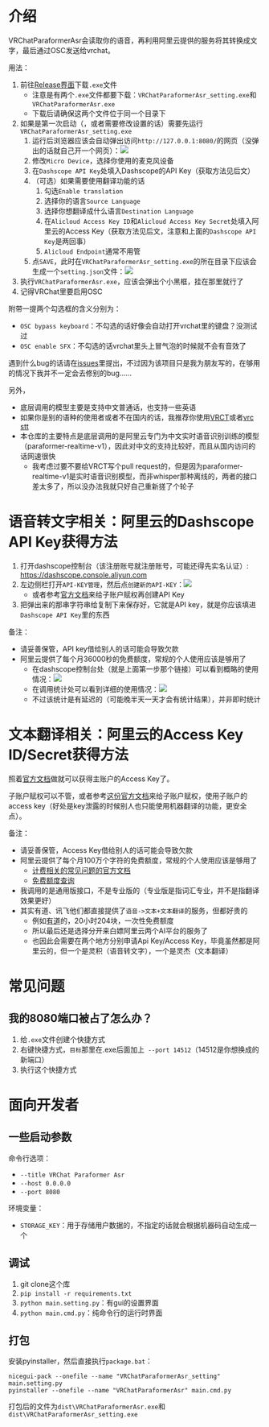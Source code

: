 # 介绍

VRChatParaformerAsr会读取你的语音，再利用阿里云提供的服务将其转换成文字，最后通过OSC发送给vrchat。

用法：
1. 前往[Release界面](https://github.com/aoirusann/VRChatParaformerAsr/releases)下载`.exe`文件
	* 注意是有两个`.exe`文件都要下载：`VRChatParaformerAsr_setting.exe`和`VRChatParaformerAsr.exe`
	* 下载后请确保这两个文件位于同一个目录下
2. 如果是第一次启动（，或者需要修改设置的话）需要先运行`VRChatParaformerAsr_setting.exe`
	1. 运行后浏览器应该会自动弹出访问`http://127.0.0.1:8080/`的网页（没弹出的话就自己开一个网页）：![](pic/2024-08-09-22-57-26.png)
	2. 修改`Micro Device`，选择你使用的麦克风设备
	3. 在`Dashscope API Key`处填入Dashscope的API Key（获取方法见后文）
	4. （可选）如果需要使用翻译功能的话
		1. 勾选`Enable translation`
		2. 选择你的语言`Source Language`
		3. 选择你想翻译成什么语言`Destination Language`
		4. 在`Alicloud Access Key ID`和`Alicloud Access Key Secret`处填入阿里云的Access Key（获取方法见后文，注意和上面的`Dashscope API Key`是两回事）
		5. `Alicloud Endpoint`通常不用管
	5. 点`SAVE`，此时在`VRChatParaformerAsr_setting.exe`的所在目录下应该会生成一个`setting.json`文件：![](pic/2024-08-09-22-59-01.png)
3. 执行`VRChatParaformerAsr.exe`，应该会弹出个小黑框，挂在那里就行了
4. 记得VRChat里要启用OSC

附带一提两个勾选框的含义分别为：
* `OSC bypass keyboard`：不勾选的话好像会自动打开vrchat里的键盘？没测试过
* `OSC enable SFX`：不勾选的话vrchat里头上冒气泡的时候就不会有音效了

遇到什么bug的话请在[issues](https://github.com/aoirusann/VRChatParaformerAsr/issues)里提出，不过因为该项目只是我为朋友写的，在够用的情况下我并不一定会去修别的bug……

另外，
* 底层调用的模型主要是支持中文普通话，也支持一些英语
* 如果你是别的语种的使用者或者不在国内的话，我推荐你使用[VRCT](https://github.com/misyaguziya/VRCT)或者[vrc stt](https://vrcstt.com/)
* 本仓库的主要特点是底层调用的是阿里云专门为中文实时语音识别训练的模型（paraformer-realtime-v1），因此对中文的支持比较好，而且从国内访问的话网速很快
  * 我考虑过要不要给VRCT写个pull request的，但是因为paraformer-realtime-v1是实时语音识别模型，而非whisper那种离线的，两者的接口差太多了，所以没办法我就只好自己重新搓了个轮子




# 语音转文字相关：阿里云的Dashscope API Key获得方法

1. 打开dashscope控制台（该注册账号就注册账号，可能还得先实名认证）: https://dashscope.console.aliyun.com
2. 左边侧栏打开`API-KEY管理`，然后点`创建新的API-KEY`：![](pic/2024-07-11-01-49-23.png)
	* 或者参考[官方文档](https://help.aliyun.com/zh/dashscope/developer-reference/acquisition-and-configuration-of-api-key?spm=a2c4g.11186623.0.0.7675756ealb7K7)来给子账户赋权再创建API Key
3. 把弹出来的那串字符串给复制下来保存好，它就是API key，就是你应该填进`Dashscope API Key`里的东西

备注：
* 请妥善保管，API key借给别人的话可能会导致欠款
* 阿里云提供了每个月36000秒的免费额度，常规的个人使用应该是够用了
	* 在dashscope控制台处（就是上面第一步那个链接）可以看到概略的使用情况：![](pic/2024-07-11-01-55-57.png)
	* 在调用统计处可以看到详细的使用情况：![](pic/2024-07-11-01-58-36.png)
	* 不过该统计是有延迟的（可能晚半天一天才会有统计结果），并非即时统计


# 文本翻译相关：阿里云的Access Key ID/Secret获得方法

照着[官方文档](https://help.aliyun.com/zh/sls/developer-reference/accesskey-pair?spm=a2c4g.11186623.0.0.4fbb1674OV2Moi)做就可以获得主账户的Access Key了。

子账户赋权可以不管，或者参考[这份官方文档](https://help.aliyun.com/zh/machine-translation/getting-started/ram-user-authorization?spm=a2c4g.11186623.0.0.278225811DurTv)来给子账户赋权，使用子账户的access key（好处是key泄露的时候别人也只能使用机器翻译的功能，更安全点）。

备注：
* 请妥善保管，Access Key借给别人的话可能会导致欠款
* 阿里云提供了每个月100万个字符的免费额度，常规的个人使用应该是够用了
	* [计费相关的常见问题的官方文档](https://help.aliyun.com/zh/machine-translation/support/faq-about-billing-for-developers?spm=a2c4g.11186623.0.0.6fd43ad7KXF7P8)
	* [免费额度查询](https://mt.console.aliyun.com/service?spm=a2c4g.11186623.0.0.5efa10170wYvNW)
* 我调用的是通用版接口，不是专业版的（专业版是指词汇专业，并不是指翻译效果更好）
* 其实有道、讯飞他们都直接提供了`语音->文本+文本翻译`的服务，但都好贵的
	* 例如[有道](https://ai.youdao.com/streamingAudio.s)的，20小时204块，一次性免费额度
	* 所以最后还是选择分开来白嫖阿里云两个AI平台的服务了
	* 也因此会需要在两个地方分别申请Api Key/Access Key，毕竟虽然都是阿里云的，但一个是灵积（语音转文字），一个是灵杰（文本翻译）



# 常见问题

## 我的8080端口被占了怎么办？
1. 给`.exe`文件创建个快捷方式
2. 右键快捷方式，`目标`那里在.exe后面加上` --port 14512`（14512是你想换成的新端口）
3. 执行这个快捷方式



# 面向开发者

## 一些启动参数

命令行选项：
* `--title VRChat Paraformer Asr`
* `--host 0.0.0.0`
* `--port 8080`

环境变量：
* `STORAGE_KEY`：用于存储用户数据的，不指定的话就会根据机器码自动生成一个

## 调试

1. git clone这个库
2. `pip install -r requirements.txt`
3. `python main.setting.py`：有gui的设置界面
3. `python main.cmd.py`：纯命令行的运行时界面

## 打包

安装pyinstaller，然后直接执行`package.bat`：

``` shell
nicegui-pack --onefile --name "VRChatParaformerAsr_setting" main.setting.py
pyinstaller --onefile --name "VRChatParaformerAsr" main.cmd.py
```

打包后的文件为`dist\VRChatParaformerAsr.exe`和`dist\VRChatParaformerAsr_setting.exe`

